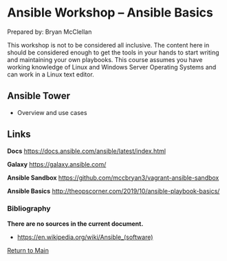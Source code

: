 # Ansible Workshop – Ansible Basics 

Prepared by: Bryan McClellan

This workshop is not to be considered all inclusive. The content here in should be considered enough to get the tools in your hands to start writing and maintaining your own playbooks.
This course assumes you have working knowledge of Linux and Windows Server Operating Systems and can work in a Linux text editor.

## Ansible Tower
*	Overview and use cases

## Links

**Docs**
https://docs.ansible.com/ansible/latest/index.html

**Galaxy**
https://galaxy.ansible.com/

**Ansible Sandbox**
https://github.com/mccbryan3/vagrant-ansible-sandbox

**Ansible Basics**
http://theopscorner.com/2019/10/ansible-playbook-basics/

### Bibliography
**There are no sources in the current document.**
* https://en.wikipedia.org/wiki/Ansible_(software)

[Return to Main](/README.md)
